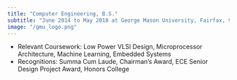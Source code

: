 ```yaml
---
title: "Computer Engineering, B.S."
subtitle: "June 2014 to May 2018 at George Mason University, Fairfax, Virginia"
image: "/gmu_logo.png"
---
```


- Relevant Coursework: Low Power VLSI Design, Microprocessor Architecture, Machine Learning, Embedded Systems
- Recognitions: Summa Cum Laude, Chairman’s Award, ECE Senior Design Project Award, Honors College